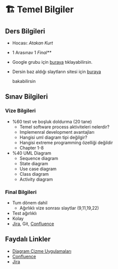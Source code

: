 # 🏗 Temel Bilgiler

## Ders Bilgileri

* Hocası: _Atakan Kurt_
* 1 Arasınav 1 _Final\*\*_
* Google grubu için [buraya](https://groups.google.com/forum/#!forum/software2019) tıklayabilirsin.
* Dersin baz aldığı slaytların sitesi için [buraya](https://iansommerville.com/software-engineering-book/slides/)

  bakabilirsin

## Sınav Bilgileri

### Vize Bilgileri

* %60 test ve boşluk doldurma \(20 tane\)
  * Temel software process aktiviteleri nelerdir?
  * Implemenral development avantajları
  * Hangisi uml diagram tipi değilgir?
  * Hangisi extreme programming özelliği değildir
  * Chapter 1-8
* %40 UML Diagram
  * Sequence diagram
  * State diagram
  * Use case diagram
  * Class diagram
  * Activity diagram

### Final Bilgileri

* Tum dönem dahil
  * Ağırlıklı vize sonrası slaytlar \(9,11,19,22\)
* Test ağırlıklı
* Kolay
* [Jira](https://www.atlassian.com/software/jira), Git, [Confluence](https://www.atlassian.com/software/confluence)

## Faydalı Linkler

* [Diagram Çizme Uygulamaları](https://www.lucidchart.com/)
* [Confluence](https://www.atlassian.com/software/confluence)
* [Jira](https://www.atlassian.com/software/jira)

